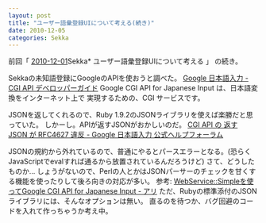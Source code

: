 ```yaml
---
layout: post
title: "ユーザー語彙登録UIについて考える(続き)"
date: 2010-12-05
categories: Sekka
---
```

前回「 [2010-12-01](/blog-archive/2010/12/01/post/)Sekka* ユーザー語彙登録UIについて考える 」 の続き。

Sekkaの未知語登録にGoogleのAPIを使おうと調べた。
 [Google 日本語入力 - CGI API デベロッパーガイド](http://www.google.com/intl/ja/ime/cgiapi.html)
  Google CGI API for Japanese Input は、日本語変換をインターネット上で
  実現するための、CGI サービスです。

JSONを返してくれるので、Ruby 1.9.2のJSONライブラリを使えば楽勝だと思っていた。
しかーし。APIが返すJSONがおかしいのだ。
 [CGI API の 返す JSON が RFC4627 違反 - Google 日本語入力 公式ヘルプフォーラム](http://www.google.com/support/forum/p/ime/thread?tid=06501c8b7a16add3&hl=ja)

JSONの規約から外れているので、普通にやるとパースエラーとなる。(恐らくJavaScriptでevalすれば通るから放置されているんだろうけど)
さて、どうしたものか…
しょうがないので、Perlの人とかはJSONパーサーのチェックを甘くする機能を使ったりして後ろ向きの対応が多い。
 参考: [WebService::Simpleを使ってGoogle CGI API for Japanese Input - アリ](http://d.hatena.ne.jp/akiym/20100928/p1)
ただ、Rubyの標準添付のJSONライブラリには、そんなオプションは無い。
直るのを待つか、バグ回避のコードを入れて作っちゃうか考え中。
